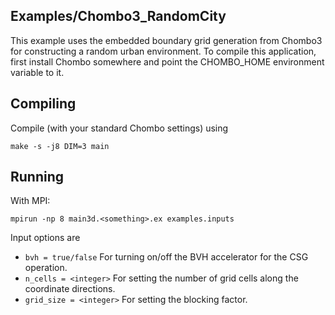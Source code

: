 Examples/Chombo3_RandomCity
------------------------------

This example uses the embedded boundary grid generation from Chombo3 for constructing a random urban environment.
To compile this application, first install Chombo somewhere and point the CHOMBO_HOME environment variable to it.

Compiling
---------

Compile (with your standard Chombo settings) using

    make -s -j8 DIM=3 main

Running
-------

With MPI:

    mpirun -np 8 main3d.<something>.ex examples.inputs

Input options are

* `bvh = true/false` For turning on/off the BVH accelerator for the CSG operation.
* `n_cells = <integer>` For setting the number of grid cells along the coordinate directions.
* `grid_size = <integer>` For setting the blocking factor.
